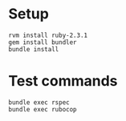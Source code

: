 # Setup
```
rvm install ruby-2.3.1
gem install bundler
bundle install
```

# Test commands
```
bundle exec rspec
bundle exec rubocop
```